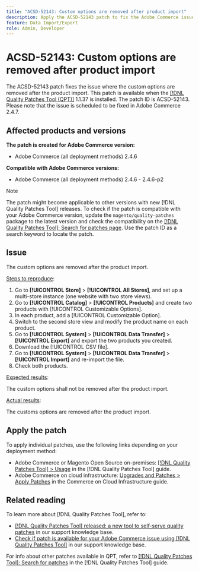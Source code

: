 ```yaml
---
title: "ACSD-52143: Custom options are removed after product import"
description: Apply the ACSD-52143 patch to fix the Adobe Commerce issue where the customization options are removed after the product import.
feature: Data Import/Export
role: Admin, Developer
---
```

# ACSD-52143: Custom options are removed after product import

The ACSD-52143 patch fixes the issue where the custom options are removed after the product import. This patch is available when the [[!DNL Quality Patches Tool (QPT)]](/help/announcements/adobe-commerce-announcements/magento-quality-patches-released-new-tool-to-self-serve-quality-patches.md) 1.1.37 is installed. The patch ID is ACSD-52143. Please note that the issue is scheduled to be fixed in Adobe Commerce 2.4.7.

## Affected products and versions

**The patch is created for Adobe Commerce version:**

* Adobe Commerce (all deployment methods) 2.4.6

**Compatible with Adobe Commerce versions:**

* Adobe Commerce (all deployment methods) 2.4.6 - 2.4.6-p2

>[!NOTE]
>
>The patch might become applicable to other versions with new [!DNL Quality Patches Tool] releases. To check if the patch is compatible with your Adobe Commerce version, update the `magento/quality-patches` package to the latest version and check the compatibility on the [[!DNL Quality Patches Tool]: Search for patches page](https://experienceleague.adobe.com/tools/commerce-quality-patches/index.html). Use the patch ID as a search keyword to locate the patch.

## Issue

The custom options are removed after the product import.

<u>Steps to reproduce</u>:

1. Go to **[!UICONTROL Store]** > **[!UICONTROL All Stores]**, and set up a multi-store instance (one website with two store views).
1. Go to **[!UICONTROL Catalog]** > **[!UICONTROL Products]** and create two products with [!UICONTROL Customizable Options].
1. In each product, add a [!UICONTROL Customizable Option].
1. Switch to the second store view and modify the product name on each product.
1. Go to **[!UICONTROL System]** > **[!UICONTROL Data Transfer]** > **[!UICONTROL Export]** and export the two products you created.
1. Download the [!UICONTROL CSV file].
1. Go to **[!UICONTROL System]** > **[!UICONTROL Data Transfer]** > **[!UICONTROL Import]** and re-import the file.
1. Check both products.


<u>Expected results</u>:

The custom options shall not be removed after the product import.

<u>Actual results</u>:

The customs options are removed after the product import.

## Apply the patch

To apply individual patches, use the following links depending on your deployment method:

* Adobe Commerce or Magento Open Source on-premises: [[!DNL Quality Patches Tool] > Usage](https://experienceleague.adobe.com/docs/commerce-operations/tools/quality-patches-tool/usage.html) in the [!DNL Quality Patches Tool] guide.
* Adobe Commerce on cloud infrastructure: [Upgrades and Patches > Apply Patches](https://experienceleague.adobe.com/docs/commerce-cloud-service/user-guide/develop/upgrade/apply-patches.html) in the Commerce on Cloud Infrastructure guide.

## Related reading

To learn more about [!DNL Quality Patches Tool], refer to:

* [[!DNL Quality Patches Tool] released: a new tool to self-serve quality patches](/help/announcements/adobe-commerce-announcements/magento-quality-patches-released-new-tool-to-self-serve-quality-patches.md) in our support knowledge base.
* [Check if patch is available for your Adobe Commerce issue using [!DNL Quality Patches Tool]](/help/support-tools/patches-available-in-qpt-tool/check-patch-for-magento-issue-with-magento-quality-patches.md) in our support knowledge base.

For info about other patches available in QPT, refer to [[!DNL Quality Patches Tool]: Search for patches](https://experienceleague.adobe.com/tools/commerce-quality-patches/index.html) in the [!DNL Quality Patches Tool] guide.